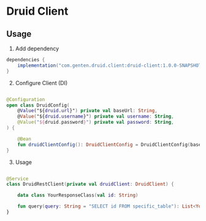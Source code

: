 # Druid Client

## Usage

1. Add dependency

```gradle
dependencies {
    implementation("com.genten.druid.client:druid-client:1.0.0-SNAPSHOT")
}
```

2. Configure Client (DI)

```kotlin

@Configuration
open class DruidConfig(
    @Value("${druid.url}") private val baseUrl: String,
    @Value("${druid.username}") private val username: String,
    @Value("${druid.password}") private val password: String,
) {

    @Bean
    fun druidClientConfig(): DruidClientConfig = DruidClientConfig(baseUrl, username, password)
}
```

3. Usage

```kotlin

@Service
class DruidRestClient(private val druidClient: DruidClient) {

    data class YourResponseClass(val id: String)

    fun query(query: String = "SELECT id FROM specific_table"): List<YourResponseClass> = druidClient.query(query)
}
```
